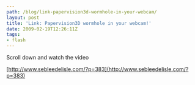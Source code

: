 ```yaml
---
path: /blog/link-papervision3d-wormhole-in-your-webcam/
layout: post
title: 'Link: Papervision3D wormhole in your webcam!'
date: 2009-02-19T12:26:11Z
tags:
- flash
---
```


Scroll down and watch the video

[http://www.sebleedelisle.com/?p=383](http://www.sebleedelisle.com/?p=383)